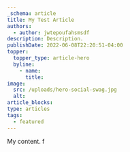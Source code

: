 ```yaml
---
_schema: article
title: My Test Article
authors:
  - author: jwtepoufahsmsdf
description: Description.
publishDate: 2022-06-08T22:20:51-04:00
topper:
  topper_type: article-hero
  byline:
    - name:
      title:
image:
  src: /uploads/hero-social-swag.jpg
  alt: 
article_blocks:
type: articles
tags:
  - featured
---
```


My content. f